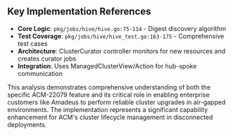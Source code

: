 ## Key Implementation References

- **Core Logic**: `pkg/jobs/hive/hive.go:75-114` - Digest discovery algorithm
- **Test Coverage**: `pkg/jobs/hive/hive_test.go:163-175` - Comprehensive test cases
- **Architecture**: ClusterCurator controller monitors for new resources and creates curator jobs
- **Integration**: Uses ManagedClusterView/Action for hub-spoke communication

This analysis demonstrates comprehensive understanding of both the specific ACM-22079 feature and its critical role in enabling enterprise customers like Amadeus to perform reliable cluster upgrades in air-gapped environments. The implementation represents a significant capability enhancement for ACM's cluster lifecycle management in disconnected deployments.
